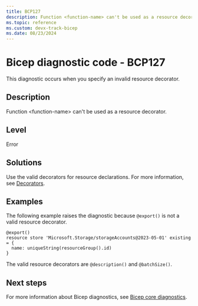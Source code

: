 ```yaml
---
title: BCP127
description: Function <function-name> can't be used as a resource decorator.
ms.topic: reference
ms.custom: devx-track-bicep
ms.date: 08/23/2024
---
```


# Bicep diagnostic code - BCP127

This diagnostic occurs when you specify an invalid resource decorator.

## Description

Function &lt;function-name> can't be used as a resource decorator.

## Level

Error

## Solutions

Use the valid decorators for resource declarations. For more information, see [Decorators](../resource-declaration.md#use-decorators).

## Examples

The following example raises the diagnostic because `@export()` is not a valid resource decorator.

```bicep
@export()
resource store 'Microsoft.Storage/storageAccounts@2023-05-01' existing = {
  name: uniqueString(resourceGroup().id)
}
```

The valid resource decorators are `@description()` and `@batchSize()`. 

## Next steps

For more information about Bicep diagnostics, see [Bicep core diagnostics](../bicep-core-diagnostics.md).
